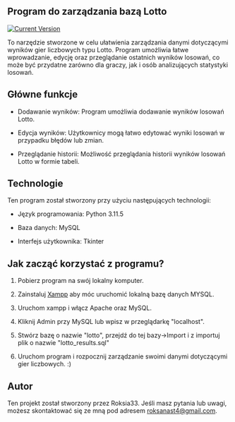 ## Program do zarządzania bazą Lotto

[![Current Version](https://img.shields.io/badge/version-1.1.0-green.svg)](https://github.com/Roksia33/Program-do-zarzadzania-bazy-lotto/tags)

To narzędzie stworzone w celu ułatwienia zarządzania danymi dotyczącymi wyników gier liczbowych typu Lotto. Program umożliwia łatwe wprowadzanie, edycję oraz przeglądanie ostatnich wyników losowań, co może być przydatne zarówno dla graczy, jak i osób analizujących statystyki losowań.

## Główne funkcje

* Dodawanie wyników: Program umożliwia dodawanie wyników losowań Lotto.

* Edycja wyników: Użytkownicy mogą łatwo edytować wyniki losowań w przypadku błędów lub zmian.

* Przeglądanie historii: Możliwość przeglądania historii wyników losowań Lotto w formie tabeli.

## Technologie

Ten program został stworzony przy użyciu następujących technologii:

* Język programowania: Python 3.11.5

* Baza danych: MySQL

* Interfejs użytkownika: Tkinter

## Jak zacząć korzystać z programu?

1. Pobierz program na swój lokalny komputer.

2. Zainstaluj [Xampp](https://www.apachefriends.org/pl/download.html) aby móc uruchomić lokalną bazę danych MYSQL.

3. Uruchom xampp i włącz Apache oraz MySQL.

4. Kliknij Admin przy MySQL lub wpisz w przeglądarkę "localhost".

5. Stwórz bazę o nazwie "lotto", przejdź do tej bazy->Import i z importuj plik o nazwie "lotto_results.sql"

6. Uruchom program i rozpocznij zarządzanie swoimi danymi dotyczącymi gier liczbowych. :)


## Autor

Ten projekt został stworzony przez Roksia33. Jeśli masz pytania lub uwagi, możesz skontaktować się ze mną pod adresem roksanast4@gmail.com.
